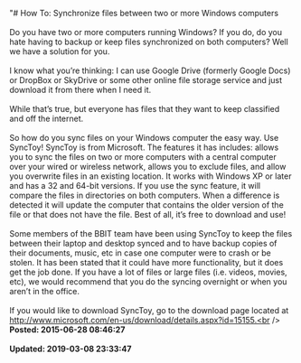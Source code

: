 "# How To: Synchronize files between two or more Windows computers<br /><br />Do you have two or more computers running Windows?  If you do, do you hate having to backup or keep files synchronized on both computers?  Well we have a solution for you.<br /><br />I know what you’re thinking: I can use Google Drive (formerly Google Docs) or DropBox or SkyDrive or some other online file storage service and just download it from there when I need it.<br /><br />While that’s true, but everyone has files that they want to keep classified and off the internet.<br /><br />So how do you sync files on your Windows computer the easy way.  Use SyncToy!  SyncToy is from Microsoft.  The features it has includes: allows you to sync the files on two or more computers with a central computer over your wired or wireless network, allows you to exclude files, and allow you overwrite files in an existing location.  It works with Windows XP or later and has a 32 and 64-bit versions.  If you use the sync feature, it will compare the files in directories on both computers.  When a difference is detected it will update the computer that contains the older version of the file or that does not have the file.  Best of all, it’s free to download and use!<br /><br />Some members of the BBIT team have been using SyncToy to keep the files between their laptop and desktop synced and to have backup copies of their documents, music, etc in case one computer were to crash or be stolen.  It has been stated that it could have more functionality, but it does get the job done.  If you have a lot of files or large files (i.e. videos, movies, etc), we would recommend that you do the syncing overnight or when you aren’t in the office.<br /><br />If you would like to download SyncToy, go to the download page located at http://www.microsoft.com/en-us/download/details.aspx?id=15155.<br /><br />**Posted: 2015-06-28 08:46:27** <br /><br />**Updated: 2019-03-08 23:33:47** <br /><br />
